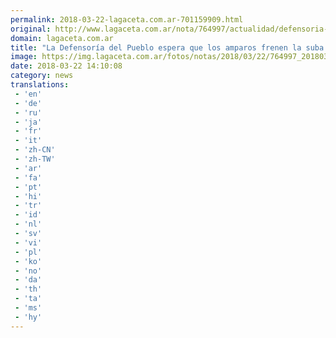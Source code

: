 ```yaml
---
permalink: 2018-03-22-lagaceta.com.ar-701159909.html
original: http://www.lagaceta.com.ar/nota/764997/actualidad/defensoria-pueblo-espera-amparos-frenen-suba-tarifas-luz.html
domain: lagaceta.com.ar
title: "La Defensoría del Pueblo espera que los amparos frenen la suba de las tarifas de la luz"
image: https://img.lagaceta.com.ar/fotos/notas/2018/03/22/764997_20180322095351.jpg
date: 2018-03-22 14:10:08
category: news
translations: 
 - 'en'
 - 'de'
 - 'ru'
 - 'ja'
 - 'fr'
 - 'it'
 - 'zh-CN'
 - 'zh-TW'
 - 'ar'
 - 'fa'
 - 'pt'
 - 'hi'
 - 'tr'
 - 'id'
 - 'nl'
 - 'sv'
 - 'vi'
 - 'pl'
 - 'ko'
 - 'no'
 - 'da'
 - 'th'
 - 'ta'
 - 'ms'
 - 'hy'
---
```


